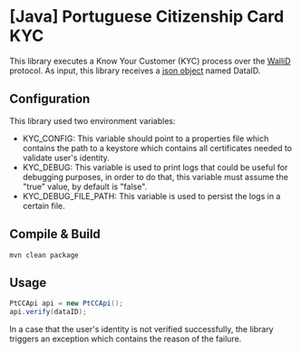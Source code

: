 # [Java] Portuguese Citizenship Card KYC

This library executes a Know Your Customer (KYC) process over the [WalliD](https://wallid.io) protocol. As input, this library receives a [json object](https://github.com/walliDprotocol/wallid-MyEtherID/blob/master/test/DataId_Test_Card.json) named DataID.

## Configuration

This library used two environment variables:
- KYC_CONFIG: This variable should point to a properties file which contains the path to a keystore which contains all certificates needed to validate user's identity.
- KYC_DEBUG: This variable is used to print logs that could be useful for debugging purposes, in order to do that, this variable must assume the "true" value, by default is "false".
- KYC_DEBUG_FILE_PATH: This variable is used to persist the logs in a certain file.

## Compile & Build

```unix
mvn clean package
```

## Usage

```Java
PtCCApi api = new PtCCApi();
api.verify(dataID);
```
In a case that the user's identity is not verified successfully, the library triggers an exception which contains the reason of the failure.
